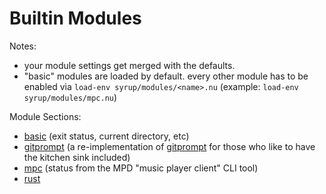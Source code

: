 # Builtin Modules

Notes:
* your module settings get merged with the defaults.
* "basic" modules are loaded by default. every other module has to be enabled via `load-env syrup/modules/<name>.nu` (example: `load-env syrup/modules/mpc.nu`)

Module Sections:
* [basic](./basic.md) (exit status, current directory, etc)
* [gitprompt](./gitprompt.md) (a re-implementation of [gitprompt](https://github.com/git/git/blob/master/contrib/completion/git-prompt.sh) for those who like to have the kitchen sink included)
* [mpc](./mpc.md) (status from the MPD "music player client" CLI tool)
* [rust](./rust.md)
